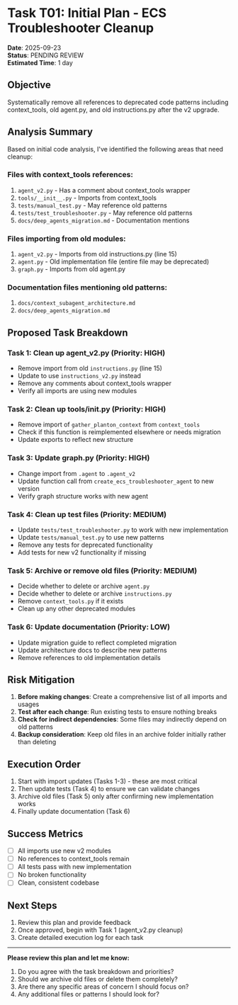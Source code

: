 # Task T01: Initial Plan - ECS Troubleshooter Cleanup

**Date**: 2025-09-23  
**Status**: PENDING REVIEW  
**Estimated Time**: 1 day  

## Objective

Systematically remove all references to deprecated code patterns including context_tools, old agent.py, and old instructions.py after the v2 upgrade.

## Analysis Summary

Based on initial code analysis, I've identified the following areas that need cleanup:

### Files with context_tools references:
1. `agent_v2.py` - Has a comment about context_tools wrapper
2. `tools/__init__.py` - Imports from context_tools
3. `tests/manual_test.py` - May reference old patterns
4. `tests/test_troubleshooter.py` - May reference old patterns
5. `docs/deep_agents_migration.md` - Documentation mentions

### Files importing from old modules:
1. `agent_v2.py` - Imports from old instructions.py (line 15)
2. `agent.py` - Old implementation file (entire file may be deprecated)
3. `graph.py` - Imports from old agent.py

### Documentation files mentioning old patterns:
1. `docs/context_subagent_architecture.md`
2. `docs/deep_agents_migration.md`

## Proposed Task Breakdown

### Task 1: Clean up agent_v2.py (Priority: HIGH)
- Remove import from old `instructions.py` (line 15)
- Update to use `instructions_v2.py` instead
- Remove any comments about context_tools wrapper
- Verify all imports are using new modules

### Task 2: Clean up tools/__init__.py (Priority: HIGH)
- Remove import of `gather_planton_context` from `context_tools`
- Check if this function is reimplemented elsewhere or needs migration
- Update exports to reflect new structure

### Task 3: Update graph.py (Priority: HIGH)
- Change import from `.agent` to `.agent_v2`
- Update function call from `create_ecs_troubleshooter_agent` to new version
- Verify graph structure works with new agent

### Task 4: Clean up test files (Priority: MEDIUM)
- Update `tests/test_troubleshooter.py` to work with new implementation
- Update `tests/manual_test.py` to use new patterns
- Remove any tests for deprecated functionality
- Add tests for new v2 functionality if missing

### Task 5: Archive or remove old files (Priority: MEDIUM)
- Decide whether to delete or archive `agent.py`
- Decide whether to delete or archive `instructions.py`
- Remove `context_tools.py` if it exists
- Clean up any other deprecated modules

### Task 6: Update documentation (Priority: LOW)
- Update migration guide to reflect completed migration
- Update architecture docs to describe new patterns
- Remove references to old implementation details

## Risk Mitigation

1. **Before making changes**: Create a comprehensive list of all imports and usages
2. **Test after each change**: Run existing tests to ensure nothing breaks
3. **Check for indirect dependencies**: Some files may indirectly depend on old patterns
4. **Backup consideration**: Keep old files in an archive folder initially rather than deleting

## Execution Order

1. Start with import updates (Tasks 1-3) - these are most critical
2. Then update tests (Task 4) to ensure we can validate changes
3. Archive old files (Task 5) only after confirming new implementation works
4. Finally update documentation (Task 6)

## Success Metrics

- [ ] All imports use new v2 modules
- [ ] No references to context_tools remain
- [ ] All tests pass with new implementation
- [ ] No broken functionality
- [ ] Clean, consistent codebase

## Next Steps

1. Review this plan and provide feedback
2. Once approved, begin with Task 1 (agent_v2.py cleanup)
3. Create detailed execution log for each task

---

**Please review this plan and let me know:**
1. Do you agree with the task breakdown and priorities?
2. Should we archive old files or delete them completely?
3. Are there any specific areas of concern I should focus on?
4. Any additional files or patterns I should look for?
